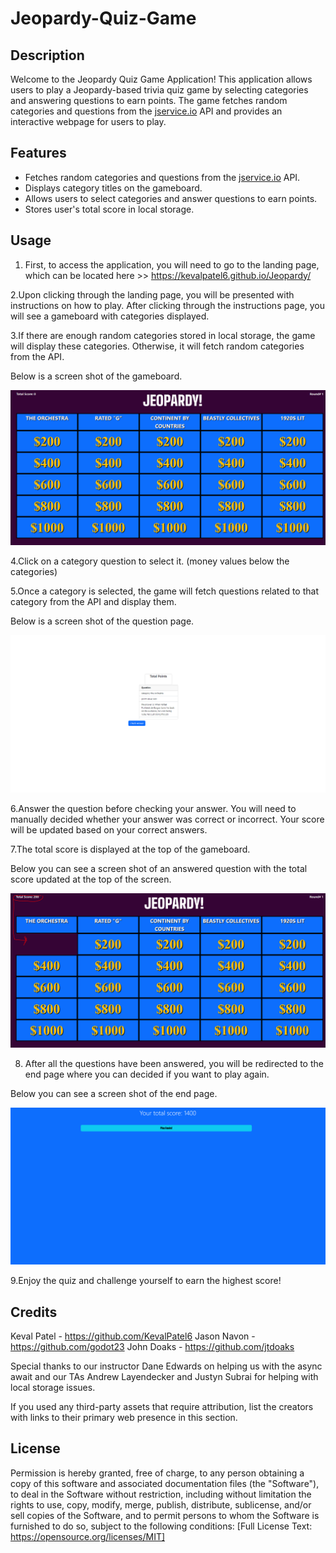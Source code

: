 # Jeopardy-Quiz-Game
## Description

Welcome to the Jeopardy Quiz Game Application! This application allows users to play a Jeopardy-based trivia quiz game by selecting categories and answering questions to earn points. The game fetches random categories and questions from the [jservice.io](https://jservice.io/) API and provides an interactive webpage for users to play.

## Features

- Fetches random categories and questions from the [jservice.io](https://jservice.io/) API.
- Displays category titles on the gameboard.
- Allows users to select categories and answer questions to earn points.
- Stores user's total score in local storage.

## Usage

1. First, to access the application, you will need to go to the landing page, which can be located here >> https://kevalpatel6.github.io/Jeopardy/

2.Upon clicking through the landing page, you will be presented with instructions on how to play. After clicking through the instructions page, you will see a gameboard with categories displayed.

3.If there are enough random categories stored in local storage, the game will display these categories. Otherwise, it will fetch random categories from the API.

Below is a screen shot of the gameboard.

![Alt text](assets/Jeopardy-Gameboard.PNG)

4.Click on a category question to select it. (money values below the categories)

5.Once a category is selected, the game will fetch questions related to that category from the API and display them.

Below is a screen shot of the question page.

![Alt text](assets/Jeopardy-Question-Page.PNG)

6.Answer the question before checking your answer. You will need to manually decided whether your answer was correct or incorrect. Your score will be updated based on your correct answers.

7.The total score is displayed at the top of the gameboard.

Below you can see a screen shot of an answered question with the total score updated at the top of the screen. 

![Alt text](assets/Jeopardy-Gameboard-After-Answered.PNG)

8. After all the questions have been answered, you will be redirected to the end page where you can decided if you want to play again. 

Below you can see a screen shot of the end page. 

![Alt text](assets/Jeopardy-End-Page.PNG)

9.Enjoy the quiz and challenge yourself to earn the highest score!

## Credits

Keval Patel - https://github.com/KevalPatel6 
Jason Navon - https://github.com/godot23 
John Doaks - https://github.com/jtdoaks

Special thanks to our instructor Dane Edwards on helping us with the async await and our TAs Andrew Layendecker and Justyn Subrai for helping with local storage issues. 

If you used any third-party assets that require attribution, list the creators with links to their primary web presence in this section.

## License
Permission is hereby granted, free of charge, to any person obtaining a copy of this software and associated documentation files (the "Software"), to deal in the Software without restriction, including without limitation the rights to use, copy, modify, merge, publish, distribute, sublicense, and/or sell copies of the Software, and to permit persons to whom the Software is furnished to do so, subject to the following conditions:
[Full License Text: https://opensource.org/licenses/MIT]





